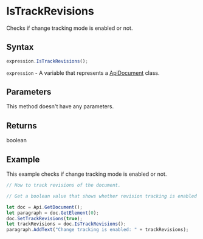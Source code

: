 # IsTrackRevisions

Checks if change tracking mode is enabled or not.

## Syntax

```javascript
expression.IsTrackRevisions();
```

`expression` - A variable that represents a [ApiDocument](../ApiDocument.md) class.

## Parameters

This method doesn't have any parameters.

## Returns

boolean

## Example

This example checks if change tracking mode is enabled or not.

```javascript editor-docx
// How to track revisions of the document.

// Get a boolean value that shows whether revision tracking is enabled or not.

let doc = Api.GetDocument();
let paragraph = doc.GetElement(0);
doc.SetTrackRevisions(true);
let trackRevisions = doc.IsTrackRevisions();
paragraph.AddText("Change tracking is enabled: " + trackRevisions);
```
